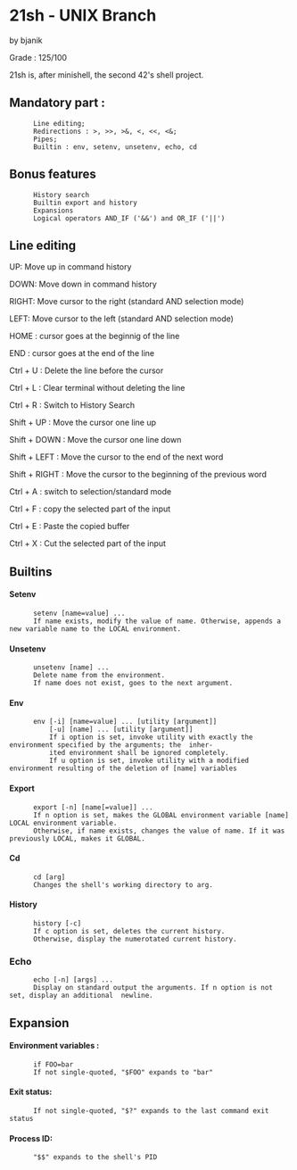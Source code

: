# 21sh - UNIX Branch
by bjanik

Grade : 125/100

21sh is, after minishell, the second 42's shell project.

## Mandatory part :
          Line editing;
          Redirections : >, >>, >&, <, <<, <&;
          Pipes;
          Builtin : env, setenv, unsetenv, echo, cd
          
## Bonus features
          History search
          Builtin export and history
          Expansions
          Logical operators AND_IF ('&&') and OR_IF ('||')
          
          
 ## Line editing
 
UP: Move up in command history

DOWN: Move down in command history

RIGHT: Move cursor to the right (standard AND selection mode)

LEFT: Move cursor to the left (standard AND selection mode)

HOME : cursor goes at the beginnig of the line

END : cursor goes at the end of the line

Ctrl + U : Delete the line before the cursor

Ctrl + L : Clear terminal without deleting the line

Ctrl + R : Switch to History Search

Shift + UP : Move the cursor one line up

Shift + DOWN : Move the cursor one line down

Shift + LEFT : Move the cursor to the end of the next word

Shift + RIGHT : Move the cursor to the beginning of the previous word

Ctrl + A : switch to selection/standard mode

Ctrl + F : copy the selected part of the input

Ctrl + E : Paste the copied buffer

Ctrl + X : Cut the selected part of the input


## Builtins

#### Setenv
          setenv [name=value] ...          
          If name exists, modify the value of name. Otherwise, appends a new variable name to the LOCAL environment.
          
#### Unsetenv          
          unsetenv [name] ...          
          Delete name from the environment.          
          If name does not exist, goes to the next argument.
          
#### Env
          env [-i] [name=value] ... [utility [argument]]                           
              [-u] [name] ... [utility [argument]]              
              If i option is set, invoke utility with exactly the environment specified by the arguments; the  inher-
              ited environment shall be ignored completely.
              If u option is set, invoke utility with a modified environment resulting of the deletion of [name] variables
              
#### Export
          export [-n] [name[=value]] ...          
          If n option is set, makes the GLOBAL environment variable [name] LOCAL environment variable.          
          Otherwise, if name exists, changes the value of name. If it was previously LOCAL, makes it GLOBAL.
          
 #### Cd
          cd [arg]          
          Changes the shell's working directory to arg. 
          
#### History
          history [-c]          
          If c option is set, deletes the current history.          
          Otherwise, display the numerotated current history.
          
### Echo
          echo [-n] [args] ...
          Display on standard output the arguments. If n option is not set, display an additional  newline.

## Expansion
#### Environment variables :
          if FOO=bar
          If not single-quoted, "$FOO" expands to "bar"

#### Exit status:
          If not single-quoted, "$?" expands to the last command exit status

#### Process ID:

          "$$" expands to the shell's PID
